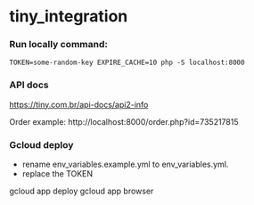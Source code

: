 # tiny_integration

### Run locally command:
`TOKEN=some-random-key EXPIRE_CACHE=10 php -S localhost:8000`

### API docs
https://tiny.com.br/api-docs/api2-info


Order example: http://localhost:8000/order.php?id=735217815


### Gcloud deploy
- rename env_variables.example.yml to env_variables.yml.
- replace the TOKEN

gcloud app deploy
gcloud app browser